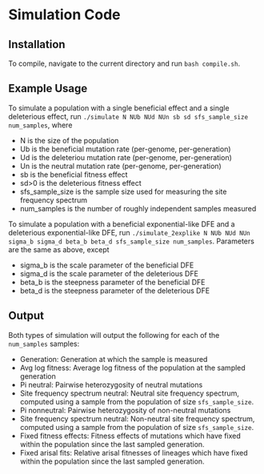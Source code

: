 # Simulation Code

## Installation

To compile, navigate to the current directory and run `bash compile.sh`.

## Example Usage 

To simulate a population with a single beneficial effect and a single deleterious effect, run `./simulate N NUb NUd NUn sb sd sfs_sample_size num_samples`, where 
* N is the size of the population
* Ub is the beneficial mutation rate (per-genome, per-generation)
* Ud is the deleteriou mutation rate (per-genome, per-generation)
* Un is the neutral mutation rate (per-genome, per-generation)
* sb is the beneficial fitness effect
* sd>0 is the deleterious fitness effect
* sfs_sample_size is the sample size used for measuring the site frequency spectrum
* num_samples is the number of roughly independent samples measured

To simulate a population with a beneficial exponential-like DFE and a deleterious exponential-like DFE, run `./simulate_2explike N NUb NUd NUn sigma_b sigma_d beta_b beta_d sfs_sample_size num_samples`. Parameters are the same as above, except
* sigma_b is the scale parameter of the beneficial DFE
* sigma_d is the scale parameter of the deleterious DFE
* beta_b is the steepness parameter of the beneficial DFE
* beta_d is the steepness parameter of the deleterious DFE

## Output

Both types of simulation will output the following for each of the `num_samples` samples:
* Generation: Generation at which the sample is measured
* Avg log fitness: Average log fitness of the population at the sampled generation
* Pi neutral: Pairwise heterozygosity of neutral mutations
* Site frequency spectrum neutral: Neutral site frequency spectrum, computed using a sample from the population of size `sfs_sample_size`. 
* Pi nonneutral: Pairwise heterozygosity of non-neutral mutations
* Site frequency spectrum neutral: Non-neutral site frequency spectrum, computed using a sample from the population of size `sfs_sample_size`. 
* Fixed fitness effects: Fitness effects of mutations which have fixed within the population since the last sampled generation.
* Fixed arisal fits: Relative arisal fitnesses of lineages which have fixed within the population since the last sampled generation.
